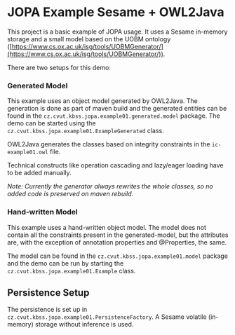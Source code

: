 # JOPA Example Sesame + OWL2Java

This project is a basic example of JOPA usage. It uses a Sesame in-memory storage and a small model based on the UOBM ontology 
([https://www.cs.ox.ac.uk/isg/tools/UOBMGenerator/](https://www.cs.ox.ac.uk/isg/tools/UOBMGenerator/)).

There are two setups for this demo:

### Generated Model

This example uses an object model generated by OWL2Java. The generation is done as part of maven build and the generated
entities can be found in the `cz.cvut.kbss.jopa.example01.generated.model` package. The demo can be started using the 
`cz.cvut.kbss.jopa.example01.ExampleGenerated` class.

OWL2Java generates the classes based on integrity constraints in the `ic-example01.owl` file.

Technical constructs like operation cascading and lazy/eager loading have to be added manually.

*Note: Currently the generator always rewrites the whole classes, so no added code is preserved on maven rebuild.*

### Hand-written Model

This example uses a hand-written object model. The model does not contain all the constraints present in the generated-model,
but the attributes are, with the exception of annotation properties and @Properties, the same.
 
The model can be found in the `cz.cvut.kbss.jopa.example01.model` package and the demo can be run by starting the 
`cz.cvut.kbss.jopa.example01.Example` class.


## Persistence Setup

The persistence is set up in `cz.cvut.kbss.jopa.example01.PersistenceFactory`. A Sesame volatile (in-memory) storage without
inference is used.

